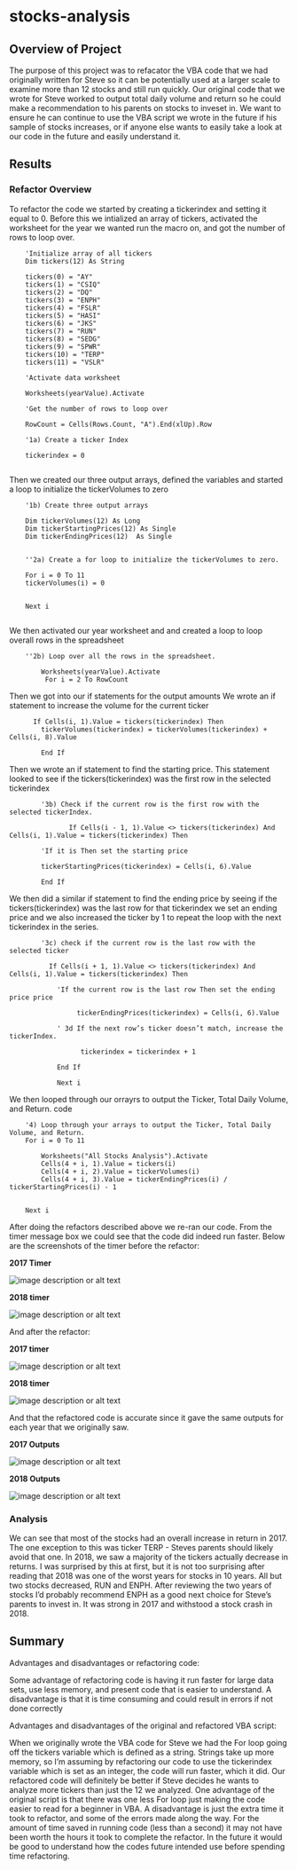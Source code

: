 # stocks-analysis

## Overview of Project

The purpose of this project was to refacator the VBA code that we had originally written for Steve so it can be potentially used at a larger scale to examine more than 12 stocks and still run quickly. Our original code that we wrote for Steve worked to output total daily volume and return so he could make a recommendation to his parents on stocks to inveset in. We want to ensure he can continue to use the VBA script we wrote in the future if his sample of stocks increases, or if anyone else wants to easily take a look at our code in the future and easily understand it.
        
## Results

### Refactor Overview

To refactor the code we started by creating a tickerindex and setting it equal to 0. Before this we intialized an array of tickers, activated the worksheet for the year we wanted run the macro on, and got the number of rows to loop over. 
```
    'Initialize array of all tickers
    Dim tickers(12) As String
    
    tickers(0) = "AY"
    tickers(1) = "CSIQ"
    tickers(2) = "DQ"
    tickers(3) = "ENPH"
    tickers(4) = "FSLR"
    tickers(5) = "HASI"
    tickers(6) = "JKS"
    tickers(7) = "RUN"
    tickers(8) = "SEDG"
    tickers(9) = "SPWR"
    tickers(10) = "TERP"
    tickers(11) = "VSLR"
    
    'Activate data worksheet
    
    Worksheets(yearValue).Activate
    
    'Get the number of rows to loop over
    
    RowCount = Cells(Rows.Count, "A").End(xlUp).Row
    
    '1a) Create a ticker Index
    
    tickerindex = 0
    
```

Then we created our three output arrays, defined the variables and started a loop to initialize the tickerVolumes to zero

```
    '1b) Create three output arrays
 
    Dim tickerVolumes(12) As Long
    Dim tickerStartingPrices(12) As Single
    Dim tickerEndingPrices(12)  As Single
    
    
    ''2a) Create a for loop to initialize the tickerVolumes to zero.
    
    For i = 0 To 11
    tickerVolumes(i) = 0


    Next i
    
```

We then activated our year worksheet and and created a loop to loop overall rows in the spreadsheet
```
    ''2b) Loop over all the rows in the spreadsheet.
    
        Worksheets(yearValue).Activate
         For i = 2 To RowCount
```
Then we got into our if statements for the output amounts
We wrote an if statement to increase the volume for the current ticker
```
      If Cells(i, 1).Value = tickers(tickerindex) Then
        tickerVolumes(tickerindex) = tickerVolumes(tickerindex) + Cells(i, 8).Value
        
        End If
```
Then we wrote an if statement to find the starting price. This statement looked to see if the tickers(tickerindex) was the first row in the selected tickerindex
```
        '3b) Check if the current row is the first row with the selected tickerIndex.
        
               If Cells(i - 1, 1).Value <> tickers(tickerindex) And Cells(i, 1).Value = tickers(tickerindex) Then
               
        'If it is Then set the starting price

        tickerStartingPrices(tickerindex) = Cells(i, 6).Value
               
        End If
 ```
 
We then did a similar if statement to find the ending price by seeing if the tickers(tickerindex) was the last row for that tickerindex we set an ending price and we also increased the ticker by 1 to repeat the loop with the next tickerindex in the series.
```
        '3c) check if the current row is the last row with the selected ticker
        
          If Cells(i + 1, 1).Value <> tickers(tickerindex) And Cells(i, 1).Value = tickers(tickerindex) Then
          
            'If the current row is the last row Then set the ending price price
            
                 tickerEndingPrices(tickerindex) = Cells(i, 6).Value
                 
            ' 3d If the next row’s ticker doesn’t match, increase the tickerIndex.
            
                  tickerindex = tickerindex + 1
        
            End If
            
            Next i

```

We then looped through our orrayrs to output the Ticker, Total Daily Volume, and Return. 
code
```
    '4) Loop through your arrays to output the Ticker, Total Daily Volume, and Return.
    For i = 0 To 11
    
        Worksheets("All Stocks Analysis").Activate
        Cells(4 + i, 1).Value = tickers(i)
        Cells(4 + i, 2).Value = tickerVolumes(i)
        Cells(4 + i, 3).Value = tickerEndingPrices(i) / tickerStartingPrices(i) - 1
        
        
    Next i
```

After doing the refactors described above we re-ran our code. From the timer message box we could see that the code did indeed run faster. Below are the screenshots of the timer before the refactor: 

**2017 Timer**

 ![image description or alt text](https://raw.githubusercontent.com/charlotterotner/stocks-analysis/main/Resources/2017_first%20run.png)
 
**2018 timer**

 ![image description or alt text](https://raw.githubusercontent.com/charlotterotner/stocks-analysis/main/Resources/2018_first%20run.png)
 
And after the refactor:

**2017 timer**

![image description or alt text](https://raw.githubusercontent.com/charlotterotner/stocks-analysis/main/Resources/2017_post%20refactor.png)

**2018 timer**

![image description or alt text](https://raw.githubusercontent.com/charlotterotner/stocks-analysis/main/Resources/2018_post%20refactor.png)

And that the refactored code is accurate since it gave the same outputs for each year that we originally saw.

**2017 Outputs**

![image description or alt text](https://raw.githubusercontent.com/charlotterotner/stocks-analysis/main/Resources/2017_outputs.png)

**2018 Outputs**

![image description or alt text](https://raw.githubusercontent.com/charlotterotner/stocks-analysis/main/Resources/2018_outputs.png)

### Analysis 
We can see that most of the stocks had an overall increase in return in 2017. The one exception to this was ticker TERP - Steves parents should likely avoid that one. In 2018, we saw a majority of the tickers actually decrease in returns. I was surprised by this at first, but it is not too surprising after reading that 2018 was one of the worst years for stocks in 10 years. All but two stocks decreased, RUN and ENPH. After reviewing the two years of stocks I’d probably recommend ENPH as a good next choice for Steve’s parents to invest in. It was strong in 2017 and withstood a stock crash in 2018. 

## Summary

Advantages and disadvantages or refactoring code:

Some advantage of refactoring code is having it run faster for large data sets, use less memory, and present code that is easier to understand. A disadvantage is that it is time consuming and could result in errors if not done correctly

Advantages and disadvantages of the original and refactored VBA script:

When we originally wrote the VBA code for Steve we had the For loop going off the tickers variable which is defined as a string. Strings take up more memory, so I’m assuming by refactoring our code to use the tickerindex variable which is set as an integer, the code will run faster, which it did. Our refactored code will definitely be better if Steve decides he wants to analyze more tickers than just the 12 we analyzed. One advantage of the original script is that there was one less For loop just making the code easier to read for a beginner in VBA. A disadvantage is just the extra time it took to refactor, and some of the errors made along the way. For the amount of time saved in running code (less than a second) it may not have been worth the hours it took to complete the refactor. In the future it would be good to understand how the codes future intended use before spending time refactoring. 
